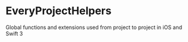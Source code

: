 # EveryProjectHelpers
Global functions and extensions used from project to project in iOS and Swift 3
